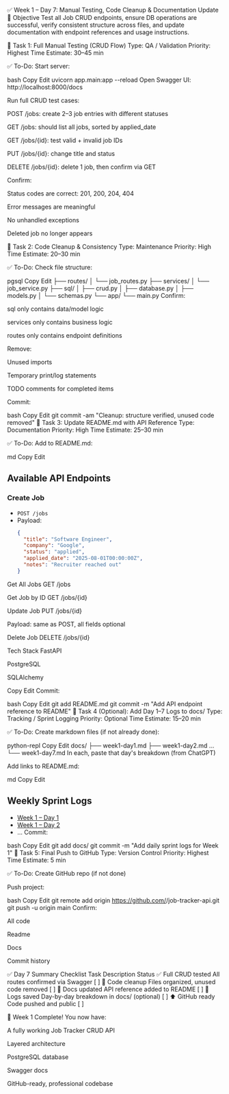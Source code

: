 ✅ Week 1 – Day 7: Manual Testing, Code Cleanup & Documentation Update
🎯 Objective
Test all Job CRUD endpoints, ensure DB operations are successful, verify consistent structure across files, and update documentation with endpoint references and usage instructions.

📌 Task 1: Full Manual Testing (CRUD Flow)
Type: QA / Validation
Priority: Highest
Time Estimate: 30–45 min

✅ To-Do:
 Start server:

bash
Copy
Edit
uvicorn app.main:app --reload
 Open Swagger UI: http://localhost:8000/docs

 Run full CRUD test cases:

 POST /jobs: create 2–3 job entries with different statuses

 GET /jobs: should list all jobs, sorted by applied_date

 GET /jobs/{id}: test valid + invalid job IDs

 PUT /jobs/{id}: change title and status

 DELETE /jobs/{id}: delete 1 job, then confirm via GET

 Confirm:

 Status codes are correct: 201, 200, 204, 404

 Error messages are meaningful

 No unhandled exceptions

 Deleted job no longer appears

📌 Task 2: Code Cleanup & Consistency
Type: Maintenance
Priority: High
Time Estimate: 20–30 min

✅ To-Do:
 Check file structure:

pgsql
Copy
Edit
├── routes/
│   └── job_routes.py
├── services/
│   └── job_service.py
├── sql/
│   ├── crud.py
│   ├── database.py
│   ├── models.py
│   └── schemas.py
└── app/
    └── main.py
 Confirm:

 sql only contains data/model logic

 services only contains business logic

 routes only contains endpoint definitions

 Remove:

 Unused imports

 Temporary print/log statements

 TODO comments for completed items

 Commit:

bash
Copy
Edit
git commit -am "Cleanup: structure verified, unused code removed"
📌 Task 3: Update README.md with API Reference
Type: Documentation
Priority: High
Time Estimate: 25–30 min

✅ To-Do:
 Add to README.md:

md
Copy
Edit
## Available API Endpoints

### Create Job
- `POST /jobs`
- Payload:
  ```json
  {
    "title": "Software Engineer",
    "company": "Google",
    "status": "applied",
    "applied_date": "2025-08-01T00:00:00Z",
    "notes": "Recruiter reached out"
  }
Get All Jobs
GET /jobs

Get Job by ID
GET /jobs/{id}

Update Job
PUT /jobs/{id}

Payload: same as POST, all fields optional

Delete Job
DELETE /jobs/{id}

Tech Stack
FastAPI

PostgreSQL

SQLAlchemy

Copy
Edit
 Commit:

bash
Copy
Edit
git add README.md
git commit -m "Add API endpoint reference to README"
📌 Task 4 (Optional): Add Day 1–7 Logs to docs/
Type: Tracking / Sprint Logging
Priority: Optional
Time Estimate: 15–20 min

✅ To-Do:
 Create markdown files (if not already done):

python-repl
Copy
Edit
docs/
├── week1-day1.md
├── week1-day2.md
...
└── week1-day7.md
 In each, paste that day's breakdown (from ChatGPT)

 Add links to README.md:

md
Copy
Edit
## Weekly Sprint Logs

- [Week 1 – Day 1](docs/week1-day1.md)
- [Week 1 – Day 2](docs/week1-day2.md)
- ...
 Commit:

bash
Copy
Edit
git add docs/
git commit -m "Add daily sprint logs for Week 1"
📌 Task 5: Final Push to GitHub
Type: Version Control
Priority: Highest
Time Estimate: 5 min

✅ To-Do:
 Create GitHub repo (if not done)

 Push project:

bash
Copy
Edit
git remote add origin https://github.com/<your-username>/job-tracker-api.git
git push -u origin main
 Confirm:

 All code

 Readme

 Docs

 Commit history

✅ Day 7 Summary Checklist
Task	Description	Status
✅ Full CRUD tested	All routes confirmed via Swagger	[ ]
🧼 Code cleanup	Files organized, unused code removed	[ ]
🧾 Docs updated	API reference added to README	[ ]
📁 Logs saved	Day-by-day breakdown in docs/ (optional)	[ ]
⬆️ GitHub ready	Code pushed and public	[ ]

🎉 Week 1 Complete!
You now have:

A fully working Job Tracker CRUD API

Layered architecture

PostgreSQL database

Swagger docs

GitHub-ready, professional codebase

